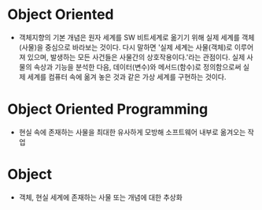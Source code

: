 # Object Oriented
- 객체지향의 기본 개념은 원자 세계를 SW 비트세계로 옮기기 위해 실제 세계를 객체(사물)을 중심으로 바라보는 것이다. 다시 말하면 '실제 세계는 사물(객체)로 이루어져 있으며, 발생하는 모든 사건들은 사물간의 상호작용이다.'라는 관점이다. 실제 사물의 속상과 기능을 분석한 다음, 데이터(변수)와 메서드(함수)로 정의함으로써 실제 세계를 컴퓨터 속에 옮겨 놓은 것과 같은 가상 세계를 구현하는 것이다.

# Object Oriented Programming
- 현실 속에 존재하는 사물을 최대한 유사하게 모방해 소프트웨어 내부로 옮겨오는 작업

# Object
- 객체, 현실 세계에 존재하는 사물 또는 개념에 대한 추상화